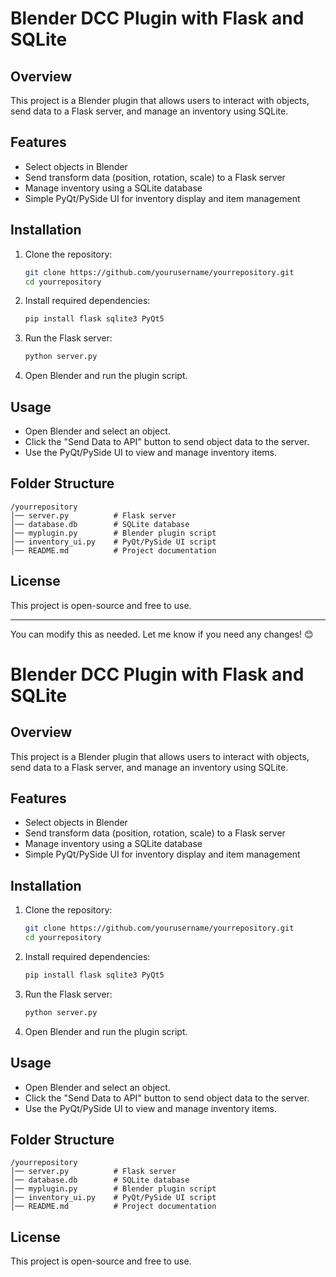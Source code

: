 # Blender DCC Plugin with Flask and SQLite

## Overview
This project is a Blender plugin that allows users to interact with objects, send data to a Flask server, and manage an inventory using SQLite.

## Features
- Select objects in Blender
- Send transform data (position, rotation, scale) to a Flask server
- Manage inventory using a SQLite database
- Simple PyQt/PySide UI for inventory display and item management

## Installation
1. Clone the repository:
   ```bash
   git clone https://github.com/yourusername/yourrepository.git
   cd yourrepository
   ```
2. Install required dependencies:
   ```bash
   pip install flask sqlite3 PyQt5
   ```
3. Run the Flask server:
   ```bash
   python server.py
   ```
4. Open Blender and run the plugin script.

## Usage
- Open Blender and select an object.
- Click the "Send Data to API" button to send object data to the server.
- Use the PyQt/PySide UI to view and manage inventory items.

## Folder Structure
```
/yourrepository
│── server.py          # Flask server
│── database.db        # SQLite database
│── myplugin.py        # Blender plugin script
│── inventory_ui.py    # PyQt/PySide UI script
│── README.md          # Project documentation
```

## License
This project is open-source and free to use.

---

You can modify this as needed. Let me know if you need any changes! 😊

# Blender DCC Plugin with Flask and SQLite

## Overview
This project is a Blender plugin that allows users to interact with objects, send data to a Flask server, and manage an inventory using SQLite.

## Features
- Select objects in Blender
- Send transform data (position, rotation, scale) to a Flask server
- Manage inventory using a SQLite database
- Simple PyQt/PySide UI for inventory display and item management

## Installation
1. Clone the repository:
   ```bash
   git clone https://github.com/yourusername/yourrepository.git
   cd yourrepository
   ```
2. Install required dependencies:
   ```bash
   pip install flask sqlite3 PyQt5
   ```
3. Run the Flask server:
   ```bash
   python server.py
   ```
4. Open Blender and run the plugin script.

## Usage
- Open Blender and select an object.
- Click the "Send Data to API" button to send object data to the server.
- Use the PyQt/PySide UI to view and manage inventory items.

## Folder Structure
```
/yourrepository
│── server.py          # Flask server
│── database.db        # SQLite database
│── myplugin.py        # Blender plugin script
│── inventory_ui.py    # PyQt/PySide UI script
│── README.md          # Project documentation
```

## License
This project is open-source and free to use.

